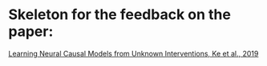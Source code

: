 # Skeleton for the feedback on the paper:

[Learning Neural Causal Models from Unknown Interventions, Ke et al., 2019]( https://arxiv.org/abs/1910.01075)